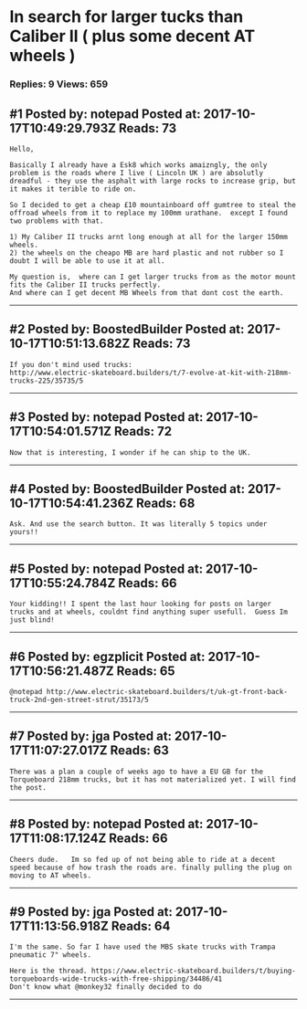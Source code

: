 # In search for larger tucks than Caliber II ( plus some decent AT wheels )

### Replies: 9 Views: 659

## \#1 Posted by: notepad Posted at: 2017-10-17T10:49:29.793Z Reads: 73

```
Hello,

Basically I already have a Esk8 which works amaizngly, the only problem is the roads where I live ( Lincoln UK ) are absolutly dreadful - they use the asphalt with large rocks to increase grip, but it makes it terible to ride on.

So I decided to get a cheap £10 mountainboard off gumtree to steal the offroad wheels from it to replace my 100mm urathane.  except I found two problems with that.  

1) My Caliber II trucks arnt long enough at all for the larger 150mm wheels.
2) the wheels on the cheapo MB are hard plastic and not rubber so I doubt I will be able to use it at all.

My question is,  where can I get larger trucks from as the motor mount fits the Caliber II trucks perfectly.
And where can I get decent MB Wheels from that dont cost the earth.
```

---
## \#2 Posted by: BoostedBuilder Posted at: 2017-10-17T10:51:13.682Z Reads: 73

```
If you don't mind used trucks:
http://www.electric-skateboard.builders/t/7-evolve-at-kit-with-218mm-trucks-225/35735/5
```

---
## \#3 Posted by: notepad Posted at: 2017-10-17T10:54:01.571Z Reads: 72

```
Now that is interesting, I wonder if he can ship to the UK.
```

---
## \#4 Posted by: BoostedBuilder Posted at: 2017-10-17T10:54:41.236Z Reads: 68

```
Ask. And use the search button. It was literally 5 topics under yours!!
```

---
## \#5 Posted by: notepad Posted at: 2017-10-17T10:55:24.784Z Reads: 66

```
Your kidding!! I spent the last hour looking for posts on larger trucks and at wheels, couldnt find anything super usefull.  Guess Im just blind!
```

---
## \#6 Posted by: egzplicit Posted at: 2017-10-17T10:56:21.487Z Reads: 65

```
@notepad http://www.electric-skateboard.builders/t/uk-gt-front-back-truck-2nd-gen-street-strut/35173/5
```

---
## \#7 Posted by: jga Posted at: 2017-10-17T11:07:27.017Z Reads: 63

```
There was a plan a couple of weeks ago to have a EU GB for the Torqueboard 218mm trucks, but it has not materialized yet. I will find the post.
```

---
## \#8 Posted by: notepad Posted at: 2017-10-17T11:08:17.124Z Reads: 66

```
Cheers dude.   Im so fed up of not being able to ride at a decent speed because of how trash the roads are. finally pulling the plug on moving to AT wheels.
```

---
## \#9 Posted by: jga Posted at: 2017-10-17T11:13:56.918Z Reads: 64

```
I'm the same. So far I have used the MBS skate trucks with Trampa pneumatic 7" wheels.

Here is the thread. https://www.electric-skateboard.builders/t/buying-torqueboards-wide-trucks-with-free-shipping/34486/41
Don't know what @monkey32 finally decided to do
```

---
